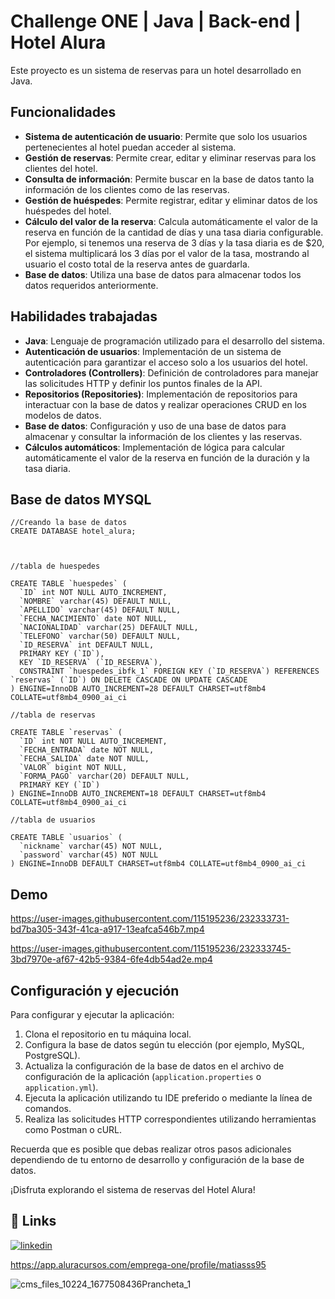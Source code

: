 # Challenge ONE | Java | Back-end | Hotel Alura

Este proyecto es un sistema de reservas para un hotel desarrollado en Java.

## Funcionalidades

- **Sistema de autenticación de usuario**: Permite que solo los usuarios pertenecientes al hotel puedan acceder al sistema.
- **Gestión de reservas**: Permite crear, editar y eliminar reservas para los clientes del hotel.
- **Consulta de información**: Permite buscar en la base de datos tanto la información de los clientes como de las reservas.
- **Gestión de huéspedes**: Permite registrar, editar y eliminar datos de los huéspedes del hotel.
- **Cálculo del valor de la reserva**: Calcula automáticamente el valor de la reserva en función de la cantidad de días y una tasa diaria configurable. Por ejemplo, si tenemos una reserva de 3 días y la tasa diaria es de $20, el sistema multiplicará los 3 días por el valor de la tasa, mostrando al usuario el costo total de la reserva antes de guardarla.
- **Base de datos**: Utiliza una base de datos para almacenar todos los datos requeridos anteriormente.

## Habilidades trabajadas

- **Java**: Lenguaje de programación utilizado para el desarrollo del sistema.
- **Autenticación de usuarios**: Implementación de un sistema de autenticación para garantizar el acceso solo a los usuarios del hotel.
- **Controladores (Controllers)**: Definición de controladores para manejar las solicitudes HTTP y definir los puntos finales de la API.
- **Repositorios (Repositories)**: Implementación de repositorios para interactuar con la base de datos y realizar operaciones CRUD en los modelos de datos.
- **Base de datos**: Configuración y uso de una base de datos para almacenar y consultar la información de los clientes y las reservas.
- **Cálculos automáticos**: Implementación de lógica para calcular automáticamente el valor de la reserva en función de la duración y la tasa diaria.

## Base de datos MYSQL
```
//Creando la base de datos
CREATE DATABASE hotel_alura;



//tabla de huespedes

CREATE TABLE `huespedes` (
  `ID` int NOT NULL AUTO_INCREMENT,
  `NOMBRE` varchar(45) DEFAULT NULL,
  `APELLIDO` varchar(45) DEFAULT NULL,
  `FECHA_NACIMIENTO` date NOT NULL,
  `NACIONALIDAD` varchar(25) DEFAULT NULL,
  `TELEFONO` varchar(50) DEFAULT NULL,
  `ID_RESERVA` int DEFAULT NULL,
  PRIMARY KEY (`ID`),
  KEY `ID_RESERVA` (`ID_RESERVA`),
  CONSTRAINT `huespedes_ibfk_1` FOREIGN KEY (`ID_RESERVA`) REFERENCES `reservas` (`ID`) ON DELETE CASCADE ON UPDATE CASCADE
) ENGINE=InnoDB AUTO_INCREMENT=28 DEFAULT CHARSET=utf8mb4 COLLATE=utf8mb4_0900_ai_ci

//tabla de reservas

CREATE TABLE `reservas` (
  `ID` int NOT NULL AUTO_INCREMENT,
  `FECHA_ENTRADA` date NOT NULL,
  `FECHA_SALIDA` date NOT NULL,
  `VALOR` bigint NOT NULL,
  `FORMA_PAGO` varchar(20) DEFAULT NULL,
  PRIMARY KEY (`ID`)
) ENGINE=InnoDB AUTO_INCREMENT=18 DEFAULT CHARSET=utf8mb4 COLLATE=utf8mb4_0900_ai_ci

//tabla de usuarios

CREATE TABLE `usuarios` (
  `nickname` varchar(45) NOT NULL,
  `password` varchar(45) NOT NULL
) ENGINE=InnoDB DEFAULT CHARSET=utf8mb4 COLLATE=utf8mb4_0900_ai_ci

```







## Demo

https://user-images.githubusercontent.com/115195236/232333731-bd7ba305-343f-41ca-a917-13eafca546b7.mp4



https://user-images.githubusercontent.com/115195236/232333745-3bd7970e-af67-42b5-9384-6fe4db54ad2e.mp4


## Configuración y ejecución

Para configurar y ejecutar la aplicación:

1. Clona el repositorio en tu máquina local.
2. Configura la base de datos según tu elección (por ejemplo, MySQL, PostgreSQL).
3. Actualiza la configuración de la base de datos en el archivo de configuración de la aplicación (`application.properties` o `application.yml`).
4. Ejecuta la aplicación utilizando tu IDE preferido o mediante la línea de comandos.
5. Realiza las solicitudes HTTP correspondientes utilizando herramientas como Postman o cURL.

Recuerda que es posible que debas realizar otros pasos adicionales dependiendo de tu entorno de desarrollo y configuración de la base de datos.

¡Disfruta explorando el sistema de reservas del Hotel Alura!

## 🔗 Links
[![linkedin](https://img.shields.io/badge/linkedin-0A66C2?style=for-the-badge&logo=linkedin&logoColor=white)](https://www.linkedin.com/in/matiasjb95/)

https://app.aluracursos.com/emprega-one/profile/matiasss95

![cms_files_10224_1677508436Prancheta_1](https://github.com/MatiasJB95/challenge-one-alura-hotel-latam/assets/115195236/9b0d63e3-8c0b-4010-984e-d63d16b5b8bf)



